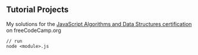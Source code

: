 ## Tutorial Projects

My solutions for the [JavaScript Algorithms and Data Structures certification](https://www.freecodecamp.org/learn/javascript-algorithms-and-data-structures/) on freeCodeCamp.org

```
// run
node <module>.js
```
